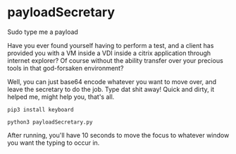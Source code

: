 # payloadSecretary
Sudo type me a payload

Have you ever found yourself having to perform a test, and a client has provided you with a VM inside a VDI inside a citrix application through internet explorer? Of course without the ability transfer over your precious tools in that god-forsaken environment? 

Well, you can just base64 encode whatever you want to move over, and leave the secretary to do the job. Type dat shit away! Quick and dirty, it helped me, might help you, that's all.

```
pip3 install keyboard

python3 payloadSecretary.py
```

After running, you'll have 10 seconds to move the focus to whatever window you want the typing to occur in. 